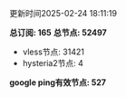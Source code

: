 更新时间2025-02-24 18:11:19

**总订阅: 165**
**总节点: 52497**
- vless节点: 31421
- hysteria2节点: 4

**google ping有效节点: 527**
